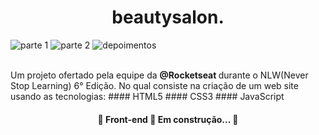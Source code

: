 
<h1 align="center"> beautysalon. </h1>

![parte 1](https://user-images.githubusercontent.com/61327251/153201986-e97a0a67-1427-44a9-b62d-9c409ada7bf1.png)
![parte 2](https://user-images.githubusercontent.com/61327251/153202045-ced387d6-fc9a-4edb-b863-5897e61de235.png)
![depoimentos](https://user-images.githubusercontent.com/61327251/153601073-330e2dcc-6a10-4b5e-8273-ac4b778e756b.png)

<br/>
Um projeto ofertado pela equipe da <strong> @Rocketseat </strong> durante o NLW(Never Stop Learning) 6° Edição.
No qual consiste na criação de um web site usando as tecnologias: 
#### HTML5
#### CSS3
#### JavaScript

<h4 align="center"> 
	🚧  Front-end 🚀 Em construção...  🚧
</h4>


